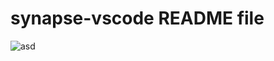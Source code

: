# synapse-vscode README file

![asd](https://raw.githubusercontent.com/sajinieKavindya/vscode-synapse/master/vscode-plugin/docs/autocompletion.gif)
